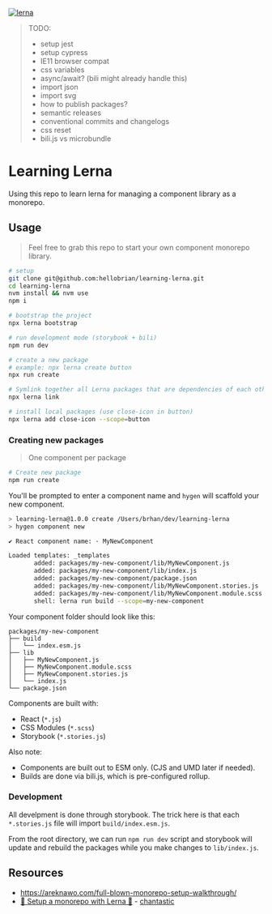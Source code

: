 [![lerna](https://img.shields.io/badge/maintained%20with-lerna-cc00ff.svg)](https://lerna.js.org/)

> TODO:
>
> - setup jest
> - setup cypress
> - IE11 browser compat
> - css variables
> - async/await? (bili might already handle this)
> - import json
> - import svg
> - how to publish packages?
> - semantic releases
> - conventional commits and changelogs
> - css reset
> - bili.js vs microbundle

# Learning Lerna

Using this repo to learn lerna for managing a component library as a monorepo.

## Usage

> Feel free to grab this repo to start your own component monorepo library.

```sh
# setup
git clone git@github.com:hellobrian/learning-lerna.git
cd learning-lerna
nvm install && nvm use
npm i

# bootstrap the project
npx lerna bootstrap

# run development mode (storybook + bili)
npm run dev

# create a new package
# example: npx lerna create button
npx run create

# Symlink together all Lerna packages that are dependencies of each other in the current Lerna repo.
npx lerna link

# install local packages (use close-icon in button)
npx lerna add close-icon --scope=button
```

### Creating new packages

> One component per package

```sh
# Create new package
npm run create
```

You'll be prompted to enter a component name and `hygen` will scaffold your new component.

```sh
> learning-lerna@1.0.0 create /Users/brhan/dev/learning-lerna
> hygen component new

✔ React component name: · MyNewComponent

Loaded templates: _templates
       added: packages/my-new-component/lib/MyNewComponent.js
       added: packages/my-new-component/lib/index.js
       added: packages/my-new-component/package.json
       added: packages/my-new-component/lib/MyNewComponent.stories.js
       added: packages/my-new-component/lib/MyNewComponent.module.scss
       shell: lerna run build --scope=my-new-component
```

Your component folder should look like this:

```
packages/my-new-component
├── build
│   └── index.esm.js
├── lib
│   ├── MyNewComponent.js
│   ├── MyNewComponent.module.scss
│   ├── MyNewComponent.stories.js
│   └── index.js
└── package.json
```

Components are built with:

- React (`*.js`)
- CSS Modules (`*.scss`)
- Storybook (`*.stories.js`)

Also note:

- Components are built out to ESM only. (CJS and UMD later if needed).
- Builds are done via bili.js, which is pre-configured rollup.

### Development

All develpment is done through storybook.
The trick here is that each `*.stories.js` file will import `build/index.esm.js`.

From the root directory, we can run `npm run dev` script and storybook will update and rebuild the packages while you make changes to `lib/index.js`.

<!-- ## Tutorial: Starting your own monorepo with lerna

```sh
# setup a new project
mkdir learning-lerna
cd learning-lerna
npm init -y
touch .gitignore
git init
echo node_modules > .gitignore
touch .nvmrc
echo stable > .nvmrc

# initialize lerna
npx lerna init
```

Your project should look like this.

```sh
.
├── lerna.json
├── package.json
└── packages

1 directory, 3 files
```

Create a button package. Follow the prompts in cli.

```sh
npx lerna create button
```

The packages directory looks something like this.

```sh
packages
└── button
    ├── README.md
    ├── __tests__
    │   └── button.test.js
    ├── lib
    │   └── button.js
    └── package.json
```

```sh
# install dependencies for react
npm i react react-dom parcel-bundler -D
```
-->

## Resources

- https://areknawo.com/full-blown-monorepo-setup-walkthrough/
- [🔴 Setup a monorepo with Lerna 🐉](https://www.youtube.com/watch?v=pU87ufl2lDc) - [chantastic](https://www.youtube.com/channel/UCXpmUxvG37qpckRHdkstf5w)
